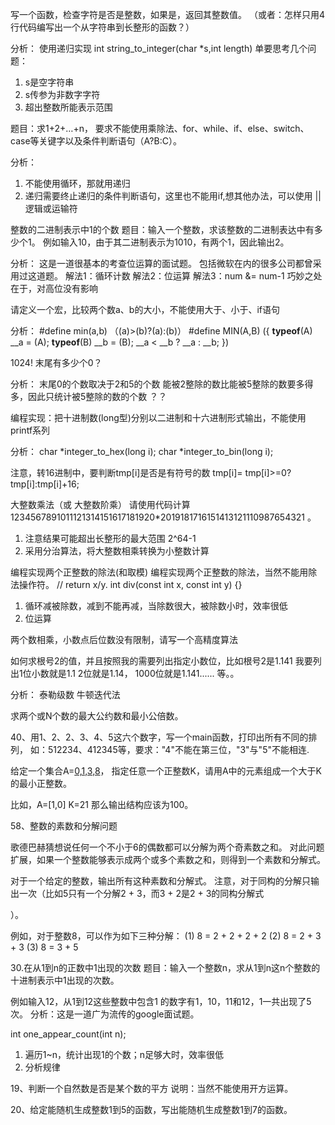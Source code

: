 

写一个函数，检查字符是否是整数，如果是，返回其整数值。
（或者：怎样只用4行代码编写出一个从字符串到长整形的函数？）

分析：
使用递归实现
int string_to_integer(char *s,int length)
单要思考几个问题：
1. s是空字符串
2. s传参为非数字字符
3. 超出整数所能表示范围




题目：求1+2+…+n，
要求不能使用乘除法、for、while、if、else、switch、case等关键字以及条件判断语句（A?B:C）。

分析：
1. 不能使用循环，那就用递归
2. 递归需要终止递归的条件判断语句，这里也不能用if,想其他办法，可以使用 || 逻辑或运输符




整数的二进制表示中1的个数
题目：输入一个整数，求该整数的二进制表达中有多少个1。
例如输入10，由于其二进制表示为1010，有两个1，因此输出2。

分析：
这是一道很基本的考查位运算的面试题。
包括微软在内的很多公司都曾采用过这道题。
解法1：循环计数 
解法2：位运算
解法3：num &= num-1  巧妙之处在于，对高位没有影响





请定义一个宏，比较两个数a、b的大小，不能使用大于、小于、if语句

分析：
#define min(a,b) （(a)>(b)?(a):(b)）
#define MIN(A,B) ({ __typeof__(A) __a = (A); __typeof__(B) __b = (B); __a < __b ? __a : __b; })




1024! 末尾有多少个0？

分析：
末尾0的个数取决于2和5的个数
能被2整除的数比能被5整除的数要多得多，因此只统计被5整除的数的个数
？？



编程实现：把十进制数(long型)分别以二进制和十六进制形式输出，不能使用printf系列

分析：
char *integer_to_hex(long i);
char *integer_to_bin(long i);

注意，转16进制中，要判断tmp[i]是否是有符号的数
tmp[i]= tmp[i]>=0?tmp[i]:tmp[i]+16;



大整数乘法（或 大整数阶乘）
请使用代码计算1234567891011121314151617181920*2019181716151413121110987654321 。

1. 注意结果可能超出长整形的最大范围 2^64-1
2. 采用分治算法，将大整数相乘转换为小整数计算




编程实现两个正整数的除法(和取模)
编程实现两个正整数的除法，当然不能用除法操作符。
// return x/y.
int div(const int x, const int y) 
{}

1. 循环减被除数，减到不能再减，当除数很大，被除数小时，效率很低
2. 位运算




两个数相乘，小数点后位数没有限制，请写一个高精度算法






如何求根号2的值，并且按照我的需要列出指定小数位，比如根号2是1.141 我要列出1位小数就是1.1 2位就是1.14， 1000位就是1.141...... 等。。

分析：
泰勒级数
牛顿迭代法



求两个或N个数的最大公约数和最小公倍数。






40、用1、2、2、3、4、5这六个数字，写一个main函数，打印出所有不同的排列，
如：512234、412345等，要求："4"不能在第三位，"3"与"5"不能相连.







给定一个集合A=[0,1,3,8](该集合中的元素都是在0，9之间的数字，但未必全部包含)，
指定任意一个正整数K，请用A中的元素组成一个大于K的最小正整数。

比如，A=[1,0] K=21 那么输出结构应该为100。




58、整数的素数和分解问题

歌德巴赫猜想说任何一个不小于6的偶数都可以分解为两个奇素数之和。
对此问题扩展，如果一个整数能够表示成两个或多个素数之和，则得到一个素数和分解式。

对于一个给定的整数，输出所有这种素数和分解式。
注意，对于同构的分解只输出一次（比如5只有一个分解2 + 3，而3 + 2是2 + 3的同构分解式

）。

例如，对于整数8，可以作为如下三种分解：
(1) 8 = 2 + 2 + 2 + 2
(2) 8 = 2 + 3 + 3
(3) 8 = 3 + 5





30.在从1到n的正数中1出现的次数
题目：输入一个整数n，求从1到n这n个整数的十进制表示中1出现的次数。

例如输入12，从1到12这些整数中包含1 的数字有1，10，11和12，1一共出现了5次。
分析：这是一道广为流传的google面试题。

int one_appear_count(int n);
1. 遍历1~n，统计出现1的个数；n足够大时，效率很低
2. 分析规律





19、判断一个自然数是否是某个数的平方
说明：当然不能使用开方运算。



20、给定能随机生成整数1到5的函数，写出能随机生成整数1到7的函数。













